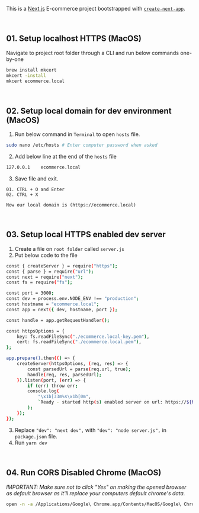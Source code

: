 This is a [Next.js](https://nextjs.org/) E-commerce project bootstrapped with [`create-next-app`](https://github.com/vercel/next.js/tree/canary/packages/create-next-app).

<br />

## 01. Setup localhost HTTPS (MacOS)

Navigate to project root folder through a CLI and run below commands one-by-one

```bash
brew install mkcert
mkcert -install
mkcert ecommerce.local
```

<br />

## 02. Setup local domain for dev environment (MacOS)

01. Run below command in `Terminal` to open `hosts` file.

```bash
sudo nano /etc/hosts # Enter computer password when asked
```

02. Add below line at the end of the `hosts` file

```bash
127.0.0.1    ecommerce.local
```

03. Save file and exit. 

```
01. CTRL + O and Enter
02. CTRL + X
```

`Now our local domain is (https://ecommerce.local)`

<br />

## 03. Setup local HTTPS enabled dev server

1.  Create a file on `root folder` called `server.js`
2.  Put below code to the file

```bash
const { createServer } = require("https");
const { parse } = require("url");
const next = require("next");
const fs = require("fs");

const port = 3000;
const dev = process.env.NODE_ENV !== "production";
const hostname = "ecommerce.local";
const app = next({ dev, hostname, port });

const handle = app.getRequestHandler();

const httpsOptions = {
	key: fs.readFileSync("./ecommerce.local-key.pem"),
	cert: fs.readFileSync("./ecommerce.local.pem"),
};

app.prepare().then(() => {
	createServer(httpsOptions, (req, res) => {
		const parsedUrl = parse(req.url, true);
		handle(req, res, parsedUrl);
	}).listen(port, (err) => {
		if (err) throw err;
		console.log(
			"\x1b[33m%s\x1b[0m",
			`Ready - started http(s) enabled server on url: https://${hostname}:${port}`
		);
	});
});
```

3. Replace `"dev": "next dev",` with `"dev": "node server.js",` in `package.json` file.
4. Run `yarn dev`

<br />

## 04. Run CORS Disabled Chrome (MacOS)

_IMPORTANT: Make sure not to click "Yes" on making the opened browser as default browser as it'll replace your computers default chrome's data._

```bash
open -n -a /Applications/Google\ Chrome.app/Contents/MacOS/Google\ Chrome --args --user-data-dir="/tmp/chrome_dev_test" --disable-web-security
```
